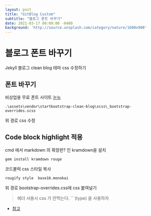 ```yaml
---
layout: post
title: "GitBlog Custom"
subtitle: "블로그 폰트 바꾸기"
date: 2021-03-17 00:09:00 -0400
background: 'http://source.unsplash.com/category/nature/1600x900'
---
```

블로그 폰트 바꾸기
========================

Jekyll 블로그 clean blog 테마 css 수정하기

## 폰트 바꾸기

비상업용 무료 폰트 사이트 [눈누](https://noonnu.cc/)

```
.\assets\vendor\startbootstrap-clean-blog\scss\_bootstrap-overrides.scss
```


위 경로 css 수정

## Code block highlight 적용

cmd 에서 markdown 의 확장판? 인 kramdown을 설치

```
gem install kramdown rouge
```


코드블럭 css 스타일 복사

```
rougify style  base16.monokai
```

위 경로  bootstrap-overrides.css에 css 붙여널기

> <code></code> 헤더 사용시 css 가 안먹는다. ```(type) 을 사용하자

* [참고](https://syki66.github.io/blog/2020/02/08/clean-blog-highlighter.html)

